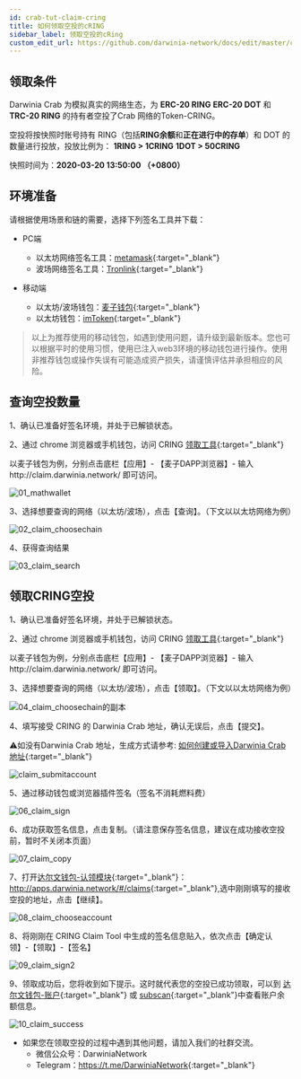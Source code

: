 ```yaml
---
id: crab-tut-claim-cring
title: 如何领取空投的cRING
sidebar_label: 领取空投的cRing
custom_edit_url: https://github.com/darwinia-network/docs/edit/master/content/zh-CN/crab-tut-claim-cring.md
---
```


## 领取条件

Darwinia Crab 为模拟真实的网络生态，为 **ERC-20 RING** **ERC-20 DOT** 和 **TRC-20 RING** 的持有者空投了Crab 网络的Token-CRING。  

空投将按快照时账号持有 RING（包括**RING余额**和**正在进行中的存单**）和 DOT 的数量进行投放，投放比例为：
**1RING > 1CRING**
**1DOT > 50CRING**

快照时间为：**2020-03-20 13:50:00 （+0800）**  

## 环境准备

请根据使用场景和链的需要，选择下列签名工具并下载：

- PC端
  - 以太坊网络签名工具：[metamask](https://metamask.io/){:target="_blank"}
  - 波场网络签名工具：[Tronlink](https://www.tronlink.org/){:target="_blank"}

- 移动端
  - 以太坊/波场钱包：[麦子钱包](http://www.mathwallet.org/){:target="_blank"}
  - 以太坊钱包：[imToken](https://token.im/){:target="_blank"}

> 以上为推荐使用的移动钱包，如遇到使用问题，请升级到最新版本。您也可以根据平时的使用习惯，使用已注入web3环境的移动钱包进行操作。使用非推荐钱包或操作失误有可能造成资产损失，请谨慎评估并承担相应的风险。

## 查询空投数量

1、确认已准备好签名环境，并处于已解锁状态。

2、通过 chrome 浏览器或手机钱包，访问 CRING [领取工具](http://claim.darwinia.network/){:target="_blank"}

以麦子钱包为例，分别点击底栏【应用】- 【麦子DAPP浏览器】- 输入http://claim.darwinia.network/ 即可访问。

![01_mathwallet](assets/01_mathwallet.png)

3、选择想要查询的网络（以太坊/波场），点击【查询】。（下文以以太坊网络为例）

![02_claim_choosechain](assets/02_claim_choosechain.png)

4、获得查询结果

![03_claim_search](assets/03_claim_search.png)

## 领取CRING空投

1、确认已准备好签名环境，并处于已解锁状态。

2、通过 chrome 浏览器或手机钱包，访问 CRING [领取工具](http://claim.darwinia.network/){:target="_blank"}

以麦子钱包为例，分别点击底栏【应用】- 【麦子DAPP浏览器】- 输入http://claim.darwinia.network/ 即可访问。

3、选择想要查询的网络（以太坊/波场），点击【领取】。（下文以以太坊网络为例）

![04_claim_choosechain的副本](assets/04_claim_choosechain的副本.png)

4、填写接受 CRING 的 Darwinia Crab 地址，确认无误后，点击【提交】。

⚠️如没有Darwinia Crab 地址，生成方式请参考: [如何创建或导入Darwinia Crab 地址](crab-tut-create-account){:target="_blank"}

![claim_submitaccount](assets/05_claim_submitaccount.png)

5、通过移动钱包或浏览器插件签名（签名不消耗燃料费）

![06_claim_sign](assets/06_claim_sign.png)

6、成功获取签名信息，点击复制。（请注意保存签名信息，建议在成功接收空投前，暂时不关闭本页面）

![07_claim_copy](assets/07_claim_copy.png)

7、打开[达尔文钱包-认领模块](<http://apps.darwinia.network/#/claims>){:target="_blank"}：<http://apps.darwinia.network/#/claims>{:target="_blank"},选中刚刚填写的接收空投的地址，点击【继续】。

![08_claim_chooseaccount](assets/08_claim_chooseaccount.png)

8、将刚刚在 CRING Claim Tool 中生成的签名信息贴入，依次点击【确定认领】-【领取】-【签名】

![09_claim_sign2](assets/09_claim_sign2.png)

9、领取成功后，您将收到如下提示。这时就代表您的空投已成功领取，可以到 [达尔文钱包-账户](<http://apps.darwinia.network/#/accounts>){:target="_blank"} 或 [subscan](<https://crab.subscan.io/>){:target="_blank"}中查看账户余额信息。

![10_claim_success](assets/10_claim_success.png)

- 如果您在领取空投的过程中遇到其他问题，请加入我们的社群交流。
  - 微信公众号：DarwiniaNetwork
  - Telegram：<https://t.me/DarwiniaNetwork>{:target="_blank"}
